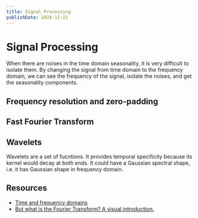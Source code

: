 ```yaml
---
title: Signal Processing
publishDate: 2024-11-22
---
```


# Signal Processing

When there are noises in the time domain seasonality, it is very difficult to isolate them. By changing the signal from time domain to the frequency domain, we can see the frequency of the signal, isolate the noises, and get the seasonality components.

## Frequency resolution and zero-padding

## Fast Fourier Transform

## Wavelets

Wavelets are a set of fucntions. It provides temporal specificity because its kernel would decay at both ends. It could have a Gaussian spectral shape, i.e. it has Gaussian shape in frequency domain.

## Resources

- [Time and frequency domains](https://www.youtube.com/watch?v=fYtVHhk3xJ0)
- [But what is the Fourier Transform? A visual introduction.](https://www.youtube.com/watch?v=spUNpyF58BY)

